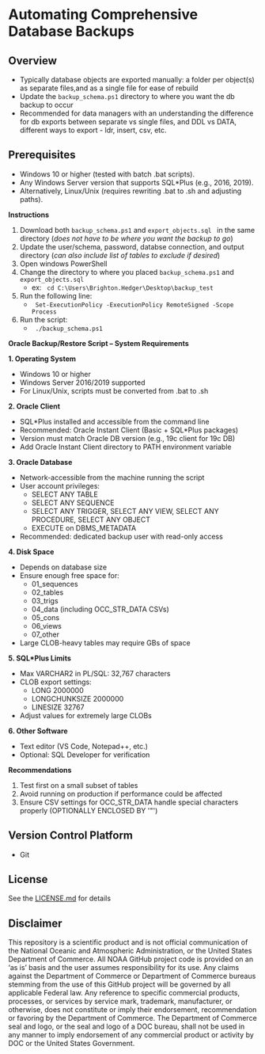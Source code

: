 # Automating Comprehensive Database Backups

## Overview
- Typically database objects are exported manually: a folder per object(s) as separate files,and as a single file for ease of rebuild
- Update the ```backup_schema.ps1``` directory to where you want the db backup to occur
- Recommended for data managers with an understanding the difference for db exports between separate vs single files, and DDL vs DATA, different ways to export - ldr, insert, csv, etc.

## Prerequisites
- Windows 10 or higher (tested with batch .bat scripts).
- Any Windows Server version that supports SQL*Plus (e.g., 2016, 2019).
- Alternatively, Linux/Unix (requires rewriting .bat to .sh and adjusting paths).

**Instructions**
1. Download both <code>backup_schema.ps1</code> and <code>export_objects.sql </code> in the same directory (*does not have to be where you want the backup to go*)
2. Update the user/schema, password, databse connection, and output directory (*can also include list of tables to exclude if desired*)
3. Open windows PowerShell
4. Change the directory to where you placed <code>backup_schema.ps1</code> and <code>export_objects.sql</code>
     - ex:  <code> cd C:\Users\Brighton.Hedger\Desktop\backup_test </code>
5. Run the following line:
     - <code> Set-ExecutionPolicy -ExecutionPolicy RemoteSigned -Scope Process </code>
6. Run the script:
     - <code> ./backup_schema.ps1 </code>


**Oracle Backup/Restore Script – System Requirements**

**1. Operating System**

*   Windows 10 or higher
*   Windows Server 2016/2019 supported
*   For Linux/Unix, scripts must be converted from .bat to .sh

**2. Oracle Client**

*   SQL\*Plus installed and accessible from the command line
*   Recommended: Oracle Instant Client (Basic + SQL\*Plus packages)
*   Version must match Oracle DB version (e.g., 19c client for 19c DB)
*   Add Oracle Instant Client directory to PATH environment variable

**3. Oracle Database**

*   Network-accessible from the machine running the script
*   User account privileges:
    *   SELECT ANY TABLE
    *   SELECT ANY SEQUENCE
    *   SELECT ANY TRIGGER, SELECT ANY VIEW, SELECT ANY PROCEDURE, SELECT ANY OBJECT
    *   EXECUTE on DBMS\_METADATA
*   Recommended: dedicated backup user with read-only access

**4. Disk Space**

*   Depends on database size
*   Ensure enough free space for:
    *   01\_sequences
    *   02\_tables
    *   03\_trigs
    *   04\_data (including OCC\_STR\_DATA CSVs)
    *   05\_cons
    *   06\_views
    *   07\_other
*   Large CLOB-heavy tables may require GBs of space

**5. SQL\*Plus Limits**

*   Max VARCHAR2 in PL/SQL: 32,767 characters
*   CLOB export settings:
    *   LONG 2000000
    *   LONGCHUNKSIZE 2000000
    *   LINESIZE 32767
*   Adjust values for extremely large CLOBs

**6. Other Software**

*   Text editor (VS Code, Notepad++, etc.)
*   Optional: SQL Developer for verification

**Recommendations**

1.  Test first on a small subset of tables
2.  Avoid running on production if performance could be affected
3.  Ensure CSV settings for OCC\_STR\_DATA handle special characters properly (OPTIONALLY ENCLOSED BY '\"')

## Version Control Platform
- Git

## License
See the [LICENSE.md](./LICENSE.md) for details

## Disclaimer
This repository is a scientific product and is not official communication of the National Oceanic and Atmospheric Administration, or the United States Department of Commerce. All NOAA GitHub project code is provided on an ‘as is’ basis and the user assumes responsibility for its use. Any claims against the Department of Commerce or Department of Commerce bureaus stemming from the use of this GitHub project will be governed by all applicable Federal law. Any reference to specific commercial products, processes, or services by service mark, trademark, manufacturer, or otherwise, does not constitute or imply their endorsement, recommendation or favoring by the Department of Commerce. The Department of Commerce seal and logo, or the seal and logo of a DOC bureau, shall not be used in any manner to imply endorsement of any commercial product or activity by DOC or the United States Government.

